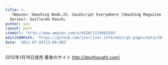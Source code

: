 ```yaml
---
title: >-
  『Amazon: Smashing Node.JS: JavaScript Everywhere (Smashing Magazine Book
  Series): Guillermo Rauch』
author: azu
layout: post
itemUrl: 'http://www.amazon.com/o/ASIN/1119962595'
editJSONPath: 'https://github.com/jser/jser.info/edit/gh-pages/data/2011/07/index.json'
date: '2011-07-03T13:00:00Z'
---
```

2012年1月18日発売
著者のサイト
http://devthought.com/
